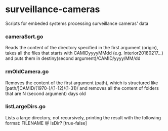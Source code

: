 # surveillance-cameras
Scripts for embeded systems processing surveillance cameras' data

### cameraSort.go
Reads the content of the directory specified in the first argument (origin), takes all the files that starts with CAMIDyyyyMMdd (e.g. Interior20180217...) and puts them in destiny(second argument)/CAMID/yyyy/MM/dd

### rmOldCamera.go
Removes the content of the first argument (path), which is structured like [path/]CAMID/(1970-)/(1-12)/(1-31)/ and removes all the content of folders that are N (second argument) days old

### listLargeDirs.go
Lists a large directory, not recursively, printing the result with the following format: FILENAME @ IsDir? [true-false]
